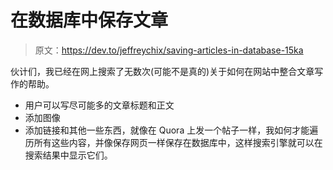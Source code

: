 # 在数据库中保存文章

> 原文：<https://dev.to/jeffreychix/saving-articles-in-database-15ka>

伙计们，我已经在网上搜索了无数次(可能不是真的)关于如何在网站中整合文章写作的帮助。

*   用户可以写尽可能多的文章标题和正文
*   添加图像
*   添加链接和其他一些东西，就像在 Quora 上发一个帖子一样，我如何才能遍历所有这些内容，并像保存网页一样保存在数据库中，这样搜索引擎就可以在搜索结果中显示它们。